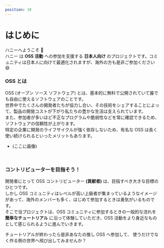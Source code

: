 ```yaml
---
position: 10
---
```


# はじめに

ハニーへようこそ 🎉  
ハニー は **OSS 活動** への参加を支援する **日本人向け** のプロジェクトです。コミュニティは日本人に向けて最適化されますが、海外の方も是非ご参加ください 😄

### OSS とは

OSS (オープン ソース ソフトウェア) とは、基本的に無料で公開されていて誰でも自由に使えるソフトウェアのことです。  
世界中でたくさんの開発者たちが協力し合い、その技術をシェアすることによって、製品の開発コストが下がり私たちの豊かな生活は支えられています。  
また、参加者が多いほど不正なプログラムや脆弱性などを常に確認できるため、ソフトウェアの信頼性が上がります。  
特定の企業に開発のライフサイクルが強く依存しないため、有名な OSS は長く使い続けられるといったメリットもあります。

- (ここに画像)

<br />

### コントリビューターを目指そう！

開発者にとって OSS コントリビューター **(貢献者)** は、目指すべき大きな目標のひとつです。  
しかし OSS コミュニティはレベルが高い上級者が集まっているようなイメージがあって、海外のメンバーも多く、はじめて参加するときは勇気がいるものです。  
そこで当プロジェクトは、OSS コミュニティに参加するときの一般的な流れを **簡単なチュートリアル** に沿って体験していただき、OSS 活動をより身近なものとして感じられるように進んでいきます。

チュートリアルが終わったら是非あなたの推し OSS へ参加して、
使うだけでなく作る側の世界へ飛び出してみませんか？

